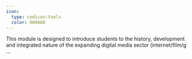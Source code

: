 ```yaml
---
icon:
  type: codicon:tools
  color: 009688
---
```


This module is designed to introduce students to the history, development and integrated nature of the expanding digital media sector (internet/film/g ... 

